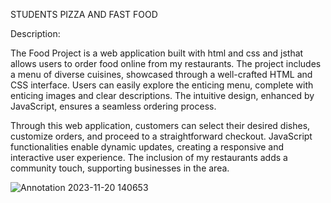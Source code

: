STUDENTS PIZZA AND FAST FOOD

Description:

The Food Project is a web application built with html and css and jsthat allows users to order food online from my restaurants. The project includes a menu of diverse cuisines, showcased through a well-crafted HTML and CSS interface. Users can easily explore the enticing menu, complete with enticing images and clear descriptions. The intuitive design, enhanced by JavaScript, ensures a seamless ordering process.

Through this web application, customers can select their desired dishes, customize orders, and proceed to a straightforward checkout. JavaScript functionalities enable dynamic updates, creating a responsive and interactive user experience. The inclusion of my restaurants adds a community touch, supporting businesses in the area.

![Annotation 2023-11-20 140653](https://github.com/SIVA2118/Sivakumar/assets/122508923/c1e6275b-c99f-456d-a0c0-2b4e3f28abe2)
